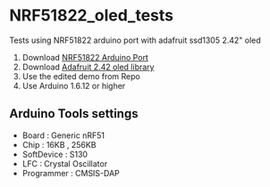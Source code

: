 # NRF51822_oled_tests
Tests using NRF51822 arduino port with adafruit ssd1305 2.42" oled

1. Download  [NRF51822 Arduino Port](https://github.com/sandeepmistry/arduino-nRF5)
2. Download  [Adafruit 2.42 oled library](https://github.com/adafruit/Adafruit_SSD1306)
3. Use the edited demo from Repo 
4. Use Arduino 1.6.12 or higher

## Arduino Tools settings 
* Board      : Generic nRF51
* Chip       : 16KB , 256KB
* SoftDevice : S130
* LFC        : Crystal Oscillator
* Programmer : CMSIS-DAP
